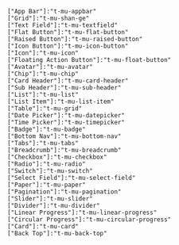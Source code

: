                 ["App Bar"]:"t-mu-appbar"
                ["Grid"]:"t-mu-shan-ge"
                ["Text Field"]:"t-mu-textfield"
                ["Flat Button"]:"t-mu-flat-button"
                ["Raised Button"]:"t-mu-raised-button"
                ["Icon Button"]:"t-mu-icon-button"
                ["Icon"]:"t-mu-icon"
                ["Floating Action Button"]:"t-mu-float-button"
                ["Avatar"]:"t-mu-avatar"
                ["Chip"]:"t-mu-chip"
                ["Card Header"]:"t-mu-card-header"
                ["Sub Header"]:"t-mu-sub-header"
                ["List"]:"t-mu-list"
                ["List Item"]:"t-mu-list-item"
                ["Table"]:"t-mu-grid"
                ["Date Picker"]:"t-mu-datepicker"
                ["Time Picker"]:"t-mu-timepicker"
                ["Badge"]:"t-mu-badge"
                ["Bottom Nav"]:"t-mu-bottom-nav"
                ["Tabs"]:"t-mu-tabs"
                ["Breadcrumb"]:"t-mu-breadcrumb"
                ["Checkbox"]:"t-mu-checkbox"
                ["Radio"]:"t-mu-radio"
                ["Switch"]:"t-mu-switch"
                ["Select Field"]:"t-mu-select-field"
                ["Paper"]:"t-mu-paper"
                ["Pagination"]:"t-mu-pagination"
                ["Slider"]:"t-mu-slider"
                ["Divider"]:"t-mu-divider"
                ["Linear Progress"]:"t-mu-linear-progress"
                ["Circular Progress"]:"t-mu-circular-progress"
                ["Card"]:"t-mu-card"
                ["Back Top"]:"t-mu-back-top"
